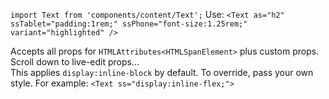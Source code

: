 `import Text from 'components/content/Text';` Use:
`<Text as="h2" ssTablet="padding:1rem;" ssPhone="font-size:1.25rem;" variant="highlighted" />`

Accepts all props for `HTMLAttributes<HTMLSpanElement>` plus custom props. Scroll down to live-edit props...  
This applies `display:inline-block` by default. To override, pass your own style. For example: `<Text ss="display:inline-flex;">`

